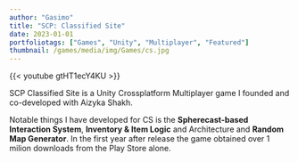 ```yaml
---
author: "Gasimo"
title: "SCP: Classified Site"
date: 2023-01-01
portfoliotags: ["Games", "Unity", "Multiplayer", "Featured"]
thumbnail: /games/media/img/Games/cs.jpg
---
```


{{< youtube gtHT1ecY4KU >}}

SCP Classified Site is a Unity Crossplatform Multiplayer game I founded and co-developed with Aizyka Shakh. 

Notable things I have developed for CS is the **Spherecast-based Interaction System**, **Inventory & Item Logic** and Architecture and **Random Map Generator**. In the first year after release the game obtained over 1 milion downloads from the Play Store alone.

